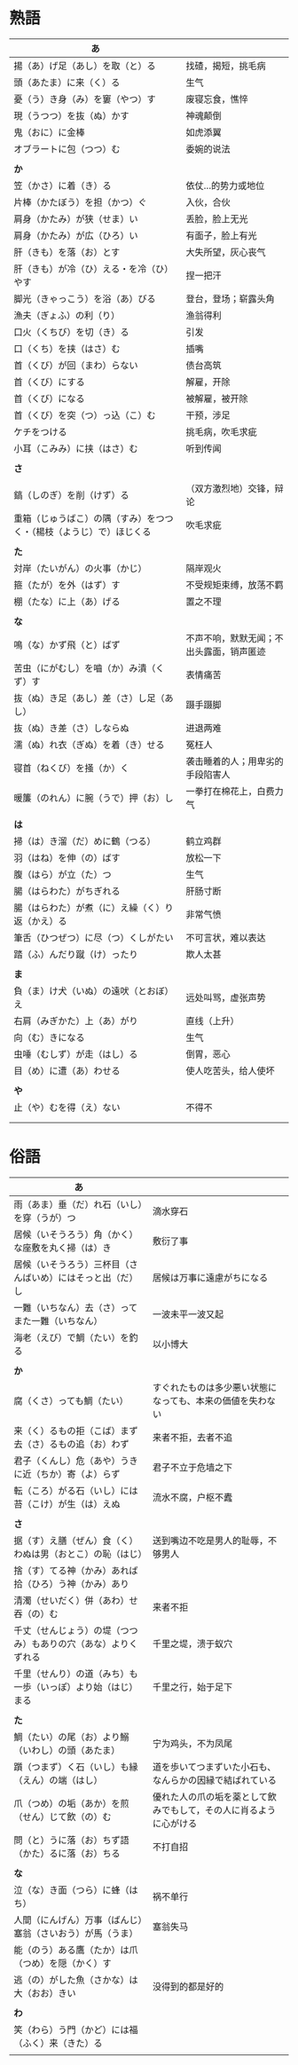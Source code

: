 # 熟語

| あ                                                                   |                                          |
| -------------------------------------------------------------------- | ---------------------------------------- |
| 揚（あ）げ足（あし）を取（と）る                                     | 找碴，揭短，挑毛病                       |
| 頭（あたま）に来（く）る                                             | 生气                                     |
| 憂（う）き身（み）を窶（やつ）す                                     | 废寝忘食，憔悴                           |
| 現（うつつ）を抜（ぬ）かす                                           | 神魂颠倒                                 |
| 鬼（おに）に金棒                                                     | 如虎添翼                                 |
| オブラートに包（つつ）む                                             | 委婉的说法                               |
|                                                                      |                                          |
| **か**                                                               |                                          |
| 笠（かさ）に着（き）る                                               | 依仗…的势力或地位                        |
| 片棒（かたぼう）を担（かつ）ぐ                                       | 入伙，合伙                               |
| 肩身（かたみ）が狭（せま）い                                         | 丢脸，脸上无光                           |
| 肩身（かたみ）が広（ひろ）い                                         | 有面子，脸上有光                         |
| 肝（きも）を落（お）とす                                             | 大失所望，灰心丧气                       |
| 肝（きも）が冷（ひ）える・を冷（ひ）やす                             | 捏一把汗                                 |
| 脚光（きゃっこう）を浴（あ）びる                                     | 登台，登场；崭露头角                     |
| 漁夫（ぎょふ）の利（り）                                             | 渔翁得利                                 |
| 口火（くちび）を切（き）る                                           | 引发                                     |
| 口（くち）を挟（はさ）む                                             | 插嘴                                     |
| 首（くび）が回（まわ）らない                                         | 债台高筑                                 |
| 首（くび）にする                                                     | 解雇，开除                               |
| 首（くび）になる                                                     | 被解雇，被开除                           |
| 首（くび）を突（つ）っ込（こ）む                                     | 干预，涉足                               |
| ケチをつける                                                         | 挑毛病，吹毛求疵                         |
| 小耳（こみみ）に挟（はさ）む                                         | 听到传闻                                 |
|                                                                      |                                          |
| **さ**                                                               |                                          |
|                                                                      |                                          |
| 鎬（しのぎ）を削（けず）る                                           | （双方激烈地）交锋，辩论                 |
| 重箱（じゅうばこ）の隅（すみ）をつつく・（楊枝（ようじ）で）ほじくる | 吹毛求疵                                 |
|                                                                      |                                          |
| **た**                                                               |                                          |
| 対岸（たいがん）の火事（かじ）                                       | 隔岸观火                                 |
| 箍（たが）を外（はず）す                                             | 不受规矩束缚，放荡不羁                   |
| 棚（たな）に上（あ）げる                                             | 置之不理                                 |
|                                                                      |                                          |
| **な**                                                               |                                          |
| 鳴（な）かず飛（と）ばず                                             | 不声不响，默默无闻；不出头露面，销声匿迹 |
| 苦虫（にがむし）を嚙（か）み潰（くず）す                             | 表情痛苦                                 |
| 抜（ぬ）き足（あし）差（さ）し足（あし）                             | 蹑手蹑脚                                 |
| 抜（ぬ）き差（さ）しならぬ                                           | 进退两难                                 |
| 濡（ぬ）れ衣（ぎぬ）を着（き）せる                                   | 冤枉人                                   |
| 寝首（ねくび）を掻（か）く                                           | 袭击睡着的人；用卑劣的手段陷害人         |
| 暖簾（のれん）に腕（うで）押（お）し                                 | 一拳打在棉花上，白费力气                 |
|                                                                      |                                          |
| **は**                                                               |                                          |
| 掃（は）き溜（だ）めに鶴（つる）                                     | 鹤立鸡群                                 |
| 羽（はね）を伸（の）ばす                                             | 放松一下                                 |
| 腹（はら）が立（た）つ                                               | 生气                                     |
| 腸（はらわた）がちぎれる                                             | 肝肠寸断                                 |
| 腸（はらわた）が煮（に）え繰（く）り返（かえ）る                     | 非常气愤                                 |
| 筆舌（ひつぜつ）に尽（つ）くしがたい                                 | 不可言状，难以表达                       |
| 踏（ふ）んだり蹴（け）ったり                                         | 欺人太甚                                 |
|                                                                      |                                          |
| **ま**                                                               |                                          |
| 負（ま）け犬（いぬ）の遠吠（とおぼ）え                               | 远处叫骂，虚张声势                       |
| 右肩（みぎかた）上（あ）がり                                         | 直线（上升）                             |
| 向（む）きになる                                                     | 生气                                     |
| 虫唾（むしず）が走（はし）る                                         | 倒胃，恶心                               |
| 目（め）に遭（あ）わせる                                             | 使人吃苦头，给人使坏                     |
|                                                                      |                                          |
| **や**                                                               |                                          |
| 止（や）むを得（え）ない                                             | 不得不                                   |
|                                                                      |                                          |
|                                                                      |                                          |

# 俗語

| あ                                                             |                                                                    |
| -------------------------------------------------------------- | ------------------------------------------------------------------ |
| 雨（あま）垂（だ）れ石（いし）を穿（うが）つ                   | 滴水穿石                                                           |
| 居候（いそうろう）角（かく）な座敷を丸く掃（は）き             | 敷衍了事                                                           |
| 居候（いそうろう）三杯目（さんばいめ）にはそっと出（だ）し     | 居候は万事に遠慮がちになる                                         |
| 一難（いちなん）去（さ）ってまた一難（いちなん）               | 一波未平一波又起                                                   |
| 海老（えび）で鯛（たい）を釣る                                 | 以小博大                                                           |
|                                                                |                                                                    |
| **か**                                                         |                                                                    |
| 腐（くさ）っても鯛（たい）                                     | すぐれたものは多少悪い状態になっても、本来の価値を失わない         |
| 来（く）るもの拒（こば）まず去（さ）るもの追（お）わず         | 来者不拒，去者不追                                                 |
| 君子（くんし）危（あや）うきに近（ちか）寄（よ）らず           | 君子不立于危墙之下                                                 |
| 転（ころ）がる石（いし）には苔（こけ）が生（は）えぬ           | 流水不腐，户枢不蠹                                                 |
|                                                                |                                                                    |
| **さ**                                                         |                                                                    |
| 据（す）え膳（ぜん）食（く）わぬは男（おとこ）の恥（はじ）     | 送到嘴边不吃是男人的耻辱，不够男人                                 |
| 捨（す）てる神（かみ）あれば拾（ひろ）う神（かみ）あり         |                                                                    |
| 清濁（せいだく）併（あわ）せ吞（の）む                         | 来者不拒                                                           |
| 千丈（せんじょう）の堤（つつみ）もありの穴（あな）よりくずれる | 千里之堤，溃于蚁穴                                                 |
| 千里（せんり）の道（みち）も一歩（いっぽ）より始（はじ）まる   | 千里之行，始于足下                                                 |
|                                                                |                                                                    |
| **た**                                                         |                                                                    |
| 鯛（たい）の尾（お）より鰯（いわし）の頭（あたま）             | 宁为鸡头，不为凤尾                                                 |
| 躓（つまず）く石（いし）も縁（えん）の端（はし）               | 道を歩いてつまずいた小石も、なんらかの因縁で結ばれている           |
| 爪（つめ）の垢（あか）を煎（せん）じて飲（の）む               | 優れた人の爪の垢を薬として飲みでもして，その人に肖るように心がける |
| 問（と）うに落（お）ちず語（かた）るに落（お）ちる             | 不打自招                                                           |
|                                                                |                                                                    |
| **な**                                                         |                                                                    |
| 泣（な）き面（つら）に蜂（はち）                               | 祸不单行                                                           |
| 人間（にんげん）万事（ばんじ）塞翁（さいおう）が馬（うま）     | 塞翁失马                                                           |
| 能（のう）ある鷹（たか）は爪（つめ）を隠（かく）す             |                                                                    |
| 逃（の）がした魚（さかな）は大（おお）きい                     | 没得到的都是好的                                                   |
|                                                                |                                                                    |
| **わ**                                                         |                                                                    |
| 笑（わら）う門（かど）には福（ふく）来（きた）る               |                                                                    |
|                                                                |                                                                    |
